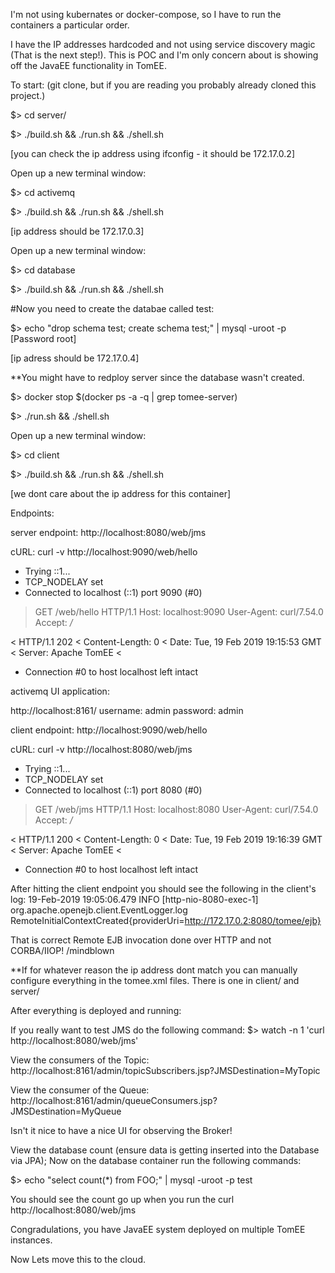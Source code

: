 I'm not using kubernates or docker-compose, so I have to run the containers a particular order.

I have the IP addresses hardcoded and not using service discovery magic (That is the next step!). 
This is POC and I'm only concern about is showing off the JavaEE functionality in TomEE.

To start:
(git clone, but if you are reading you probably already cloned this project.)

$> cd server/

$> ./build.sh && ./run.sh && ./shell.sh

[you can check the ip address using ifconfig - it should be 172.17.0.2]

Open up a new terminal window:

$> cd activemq

$> ./build.sh && ./run.sh && ./shell.sh

[ip address should be 172.17.0.3]

Open up a new terminal window:

$> cd database

$> ./build.sh && ./run.sh && ./shell.sh

#Now you need to create the databae called test:

$> echo "drop schema test; create schema test;" | mysql -uroot -p
[Password root]

[ip adress should be 172.17.0.4]

**You might have to redploy server since the database wasn't created. 

$> docker stop $(docker ps -a -q | grep tomee-server)

$> ./run.sh && ./shell.sh

Open up a new terminal window:

$> cd client

$> ./build.sh && ./run.sh && ./shell.sh

[we dont care about the ip address for this container]

Endpoints:

server endpoint:
http://localhost:8080/web/jms 

cURL:
curl -v http://localhost:9090/web/hello
*   Trying ::1...
* TCP_NODELAY set
* Connected to localhost (::1) port 9090 (#0)
> GET /web/hello HTTP/1.1
> Host: localhost:9090
> User-Agent: curl/7.54.0
> Accept: */*
>
< HTTP/1.1 202
< Content-Length: 0
< Date: Tue, 19 Feb 2019 19:15:53 GMT
< Server: Apache TomEE
<
* Connection #0 to host localhost left intact

activemq UI application:

http://localhost:8161/
username: admin
password: admin

client endpoint:
http://localhost:9090/web/hello

cURL:
curl -v http://localhost:8080/web/jms
*   Trying ::1...
* TCP_NODELAY set
* Connected to localhost (::1) port 8080 (#0)
> GET /web/jms HTTP/1.1
> Host: localhost:8080
> User-Agent: curl/7.54.0
> Accept: */*
>
< HTTP/1.1 200
< Content-Length: 0
< Date: Tue, 19 Feb 2019 19:16:39 GMT
< Server: Apache TomEE
<
* Connection #0 to host localhost left intact

After hitting the client endpoint you should see the following in the client's log:
19-Feb-2019 19:05:06.479 INFO [http-nio-8080-exec-1] org.apache.openejb.client.EventLogger.log RemoteInitialContextCreated{providerUri=http://172.17.0.2:8080/tomee/ejb}

That is correct Remote EJB invocation done over HTTP and not CORBA/IIOP! /mindblown


**If for whatever reason the ip address dont match you can manually configure everything in the tomee.xml files.
There is one in client/ and server/

After everything is deployed and running:

If you really want to test JMS do the following command:
$> watch -n 1 'curl http://localhost:8080/web/jms'

View the consumers of the Topic:
http://localhost:8161/admin/topicSubscribers.jsp?JMSDestination=MyTopic

View the consumer of the Queue:
http://localhost:8161/admin/queueConsumers.jsp?JMSDestination=MyQueue

Isn't it nice to have a nice UI for observing the Broker!

View the database count (ensure data is getting inserted into the Database via JPA);
Now on the database container run the following commands:

$> echo "select count(*) from FOO;" | mysql -uroot -p test

You should see the count go up when you run the curl http://localhost:8080/web/jms

Congradulations, you have JavaEE system deployed on multiple TomEE instances.

Now Lets move this to the cloud.

